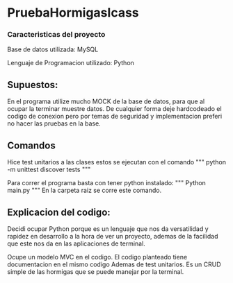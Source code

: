 # PruebaHormigasIcass

### Caracteristicas del proyecto

Base de datos utilizada: MySQL

Lenguaje de Programacion utilizado: Python

## Supuestos:
En el programa utilize mucho MOCK de la base de datos, para que al ocupar la terminar muestre datos.
De cualquier forma deje hardcodeado el codigo de conexion pero por temas de seguridad y implementacion 
preferi no hacer las pruebas en la base.


## Comandos
Hice test unitarios a las clases
estos se ejecutan con el comando
"""
python -m unittest discover tests
"""

Para correr el programa basta con tener python instalado:
"""
Python main.py
"""
En la carpeta raiz se corre este comando.


## Explicacion del codigo:

Decidi ocupar Python porque es un lenguaje que nos da versatilidad y rapidez en desarrollo a la hora de ver un proyecto, ademas
de la facilidad que este nos da en las aplicaciones de terminal.

Ocupe un modelo MVC en el codigo. 
El codigo planteado tiene documentacion en el mismo codigo
Ademas de test unitarios.
Es un CRUD simple de las hormigas que se puede manejar por la terminal.
